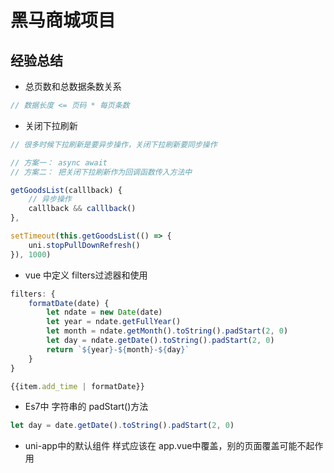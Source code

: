 # 黑马商城项目

## 经验总结

+ 总页数和总数据条数关系

```js
// 数据长度 <= 页码 * 每页条数
```

+ 关闭下拉刷新

```js
// 很多时候下拉刷新是要异步操作，关闭下拉刷新要同步操作

// 方案一： async await
// 方案二： 把关闭下拉刷新作为回调函数传入方法中

getGoodsList(calllback) {
	// 异步操作
	calllback && calllback()
},

setTimeout(this.getGoodsList(() => {
	uni.stopPullDownRefresh()
}), 1000)
```

+ vue 中定义 filters过滤器和使用

```js
filters: {
	formatDate(date) {
		let ndate = new Date(date)
		let year = ndate.getFullYear()
		let month = ndate.getMonth().toString().padStart(2, 0)
		let day = ndate.getDate().toString().padStart(2, 0)
		return `${year}-${month}-${day}`
	}
}

{{item.add_time | formatDate}}
```

+ Es7中 字符串的 padStart()方法

```js
let day = date.getDate().toString().padStart(2, 0)
```

+ uni-app中的默认组件 样式应该在 app.vue中覆盖，别的页面覆盖可能不起作用